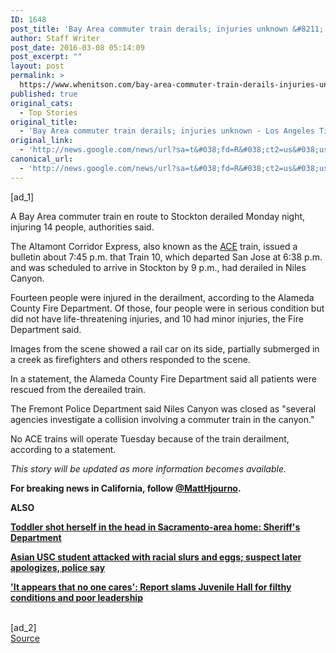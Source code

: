 ```yaml
---
ID: 1648
post_title: 'Bay Area commuter train derails; injuries unknown &#8211; Los Angeles Times'
author: Staff Writer
post_date: 2016-03-08 05:14:09
post_excerpt: ""
layout: post
permalink: >
  https://www.whenitson.com/bay-area-commuter-train-derails-injuries-unknown-los-angeles-times/
published: true
original_cats:
  - Top Stories
original_title:
  - 'Bay Area commuter train derails; injuries unknown - Los Angeles Times'
original_link:
  - 'http://news.google.com/news/url?sa=t&#038;fd=R&#038;ct2=us&#038;usg=AFQjCNEEHKEDyG8qQGu0h8c6iD7C9k40Cg&#038;clid=c3a7d30bb8a4878e06b80cf16b898331&#038;cid=52779059553864&#038;ei=oF_eVpCyM8-JhQGT2LGoCA&#038;url=http://www.latimes.com/local/lanow/la-me-ln-bay-area-commuter-train-derails-20160307-story.html'
canonical_url:
  - 'http://news.google.com/news/url?sa=t&#038;fd=R&#038;ct2=us&#038;usg=AFQjCNEEHKEDyG8qQGu0h8c6iD7C9k40Cg&#038;clid=c3a7d30bb8a4878e06b80cf16b898331&#038;cid=52779059553864&#038;ei=oF_eVpCyM8-JhQGT2LGoCA&#038;url=http://www.latimes.com/local/lanow/la-me-ln-bay-area-commuter-train-derails-20160307-story.html'
---
```

 [ad_1]
<br><div data-role="pagination_page" data-content-page="1" readability="39.711555169418">
                          <p>A Bay Area commuter train en route to Stockton derailed Monday night, injuring 14 people, authorities said.</p><p>The Altamont Corridor Express, also known as the <a title="Altamont Commuter Express" href="http://www.latimes.com/topic/business/transportation-industry/public-transportation-industry/altamont-commuter-express-ORGOVV0000372-topic.html">ACE</a> train, issued a bulletin about 7:45 p.m. that Train 10, which departed San Jose at 6:38 p.m. and was scheduled to arrive in Stockton by 9 p.m., had derailed in Niles Canyon.</p>
  <p>Fourteen people were injured in the derailment, according to the Alameda County Fire Department. Of those, four people were in serious condition but did not have life-threatening injuries, and 10 had minor injuries, the Fire Department said.</p><p>Images from the scene showed a rail car on its side, partially submerged in a creek as firefighters and others responded to the scene.</p><span class="trb_ar_cont" data-ar-cont="Article continues below"/>
    <p>In a statement, the Alameda County Fire Department said all patients were rescued from the dereailed train.</p><p>The Fremont Police Department said Niles Canyon was closed as "several agencies investigate a collision involving a commuter train in the canyon."</p><aside class="trb_embed" data-content-id="86136265" data-content-size="small" data-content-type="story" data-content-slug="la-me-ln-rain-monday-weather-20160307" data-content-subtype="story" data-role="socialshare_item  imgsize_ratiosizecontainer " data-state=""/><p>No ACE trains will operate Tuesday because of the train derailment, according to a statement.</p><p><em>This story will be updated as more information becomes available.</em></p><p><strong>For breaking news in California, follow <a href="http://www.twitter.com/matthjourno">@MattHjourno</a>.</strong></p><p><strong>ALSO</strong> </p><p><strong><a href="http://www.latimes.com/local/lanow/la-me-ln-toddler-shot-self-head-sacramento-20160307-story.html">Toddler shot herself in the head in Sacramento-area home: Sheriff's Department</a></strong></p><p><strong><a href="http://www.latimes.com/local/lanow/la-me-ln-asian-usc-student-attacked-racial-slurs-eggs-20160307-story.html">Asian USC student attacked with racial slurs and eggs; suspect later apologizes, police say</a></strong></p><aside class="trb_embed" data-content-id="84109884" data-content-size="small" data-content-type="story" data-content-slug="la-most-read-stories-this-hour" data-content-subtype="story" data-role="socialshare_item  imgsize_ratiosizecontainer " data-state=""/><p><strong><a href="http://www.latimes.com/local/countygovernment/la-me-juvenile-hall-problems-20160307-story.html">'It appears that no one cares': Report slams Juvenile Hall for filthy conditions and poor leadership</a></strong></p></div>
<br>[ad_2]
<br><a href="http://news.google.com/news/url?sa=t&#038;fd=R&#038;ct2=us&#038;usg=AFQjCNEEHKEDyG8qQGu0h8c6iD7C9k40Cg&#038;clid=c3a7d30bb8a4878e06b80cf16b898331&#038;cid=52779059553864&#038;ei=oF_eVpCyM8-JhQGT2LGoCA&#038;url=http://www.latimes.com/local/lanow/la-me-ln-bay-area-commuter-train-derails-20160307-story.html">Source </a>